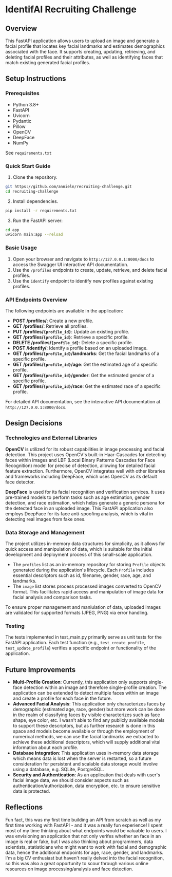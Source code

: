 # IdentifAI Recruiting Challenge

## Overview
This FastAPI application allows users to upload an image and generate a facial profile that locates key facial landmarks and estimates demographics associated with the face. It supports creating, updating, retrieving, and deleting facial profiles and their attributes, as well as identifying faces that match existing generated facial profiles.

## Setup Instructions

### Prerequisites
- Python 3.8+
- FastAPI
- Uvicorn
- Pydantic
- Pillow
- OpenCV
- DeepFace
- NumPy

See `requirements.txt`

### Quick Start Guide
1. Clone the repository.
```bash
git https://github.com/annieln/recruiting-challenge.git
cd recruiting-challenge
```

2. Install dependencies.
```bash
pip install -r requirements.txt
```

3. Run the FastAPI server:
```bash
cd app
uvicorn main:app --reload
```

### Basic Usage
1. Open your browser and navigate to `http://127.0.0.1:8000/docs` to access the Swagger UI interactive API documentation.
2. Use the `/profiles` endpoints to create, update, retrieve, and delete facial profiles.
3. Use the `identify` endpoint to identify new profiles against existing profiles.

### API Endpoints Overview
The following endpoints are available in the application:
- __POST /profiles/__: Create a new profile.
- __GET /profiles/__: Retrieve all profiles.
- __PUT /profiles/`{profile_id}`__: Update an existing profile.
- __GET /profiles/`{profile_id}`__: Retrieve a specific profile.
- __DELETE /profiles/`{profile_id}`__: Delete a specific profile.
- __POST /identify/__: Identify a profile based on an uploaded image.
- __GET /profiles/`{profile_id}`/landmarks__: Get the facial landmarks of a specific profile.
- __GET /profiles/`{profile_id}`/age__: Get the estimated age of a specific profile.
- __GET /profiles/`{profile_id}`/gender__: Get the estimated gender of a specific profile.
- __GET /profiles/`{profile_id}`/race__: Get the estimated race of a specific profile.

For detailed API documentation, see the interactive API documentation at `http://127.0.0.1:8000/docs`.

## Design Decisions

### Technologies and External Libraries
__OpenCV__ is utilized for its robust capabilities in image processing and facial detection. This project uses OpenCV's built-in Haar-Cascades for detecting faces within images and LBF (Local Binary Patterns Cascades for Face Recognition) model for precise of detection, allowing for detailed facial feature extraction. Furthermore, OpenCV integrates well with other libraries and frameworks including DeepFace, which uses OpenCV as its default face detector.

__DeepFace__ is used for its facial recognition and verification services. It uses pre-trained models to perform tasks such as age estimation, gender detection, and race estimation, which helps generate a generic persona for the detected face in an uploaded image. This FastAPI application also employs DeepFace for its face anti-spoofing analysis, which is vital in detecting real images from fake ones.

### Data Storage and Management
The project utilizes in-memory data structures for simplicity, as it allows for quick access and manipulation of data, which is suitable for the initial development and deployment process of this small-scale application.

- The `profiles` list as an in-memory repository for storing `Profile` objects generated during the application's lifecycle. Each `Profile` includes essential descriptors such as id, filename, gender, race, age, and landmarks.
- The `image` list stores process processed images converted to OpenCV format. This facilitates rapid access and manipulation of image data for facial analysis and comparison tasks.

To ensure proper management and maniulation of data, uploaded images are validated for supported formats (JPEG, PNG) via error handling.

### Testing
The tests implemented in test_main.py primarily serve as unit tests for the FastAPI application. Each test function (e.g., `test_create_profile`, `test_update_profile`) verifies a specific endpoint or functionality of the application.

## Future Improvements
- __Multi-Profile Creation__: Currently, this application only supports single-face detection within an image and therefore single-profile creation. The application can be extended to detect multiple faces within an image and create a profile for each face in the future.
- __Advanced Facial Analysis__: This application only characterizes faces by demographic (estimated age, race, gender) but more work can be done in the realm of classifying faces by visible characterizes such as face shape, eye color, etc. I wasn't able to find any publicly available models to support these descriptors, but as further research is done in this space and models become available or through the employment of numerical methods, we can use the facial landmarks we extracted to achieve these additional descriptors, which will supply additional vital information about each profile.
- __Database Integration__: This application uses in-memory data storage which means data is lost when the server is restarted, so a future consideration for persistent and scalable data storage would involve using a database, e.g. SQLite, PostgreSQL.
- __Security and Authentication__: As an application that deals with user's facial image data, we should consider aspects such as authentication/authorization, data encryption, etc. to ensure sensitive data is protected.

## Reflections
Fun fact, this was my first time building an API from scratch as well as my first time working with FastAPI - and it was a really fun experience! I spent most of my time thinking about what endpoints would be valuable to users. I was envisioning an application that not only verifes whether an face in an image is real or fake, but I was also thinking about programmers, data scientists, statisticians who might want to work with facial and demographic data, hence the additional endpoints for age, race, gender, and landmarks. I'm a big CV enthusiast but haven't really delved into the facial recognition, so this was also a great opportunity to scour through various online resources on image processing/analysis and face detection.